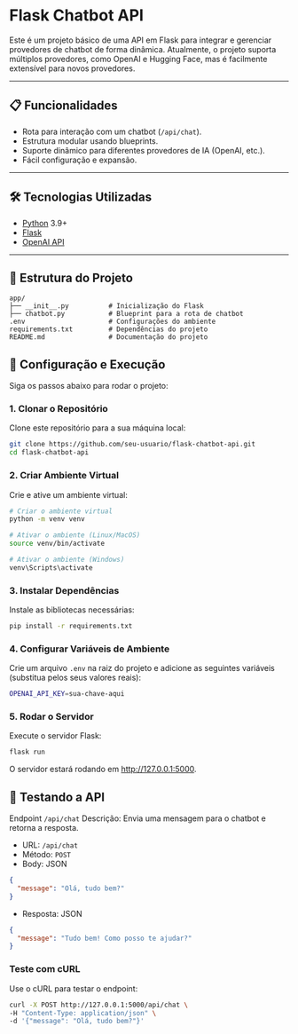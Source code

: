 # Flask Chatbot API

Este é um projeto básico de uma API em Flask para integrar e gerenciar provedores de chatbot de forma dinâmica. Atualmente, o projeto suporta múltiplos provedores, como OpenAI e Hugging Face, mas é facilmente extensível para novos provedores.

---

## 📋 Funcionalidades

- Rota para interação com um chatbot (`/api/chat`).
- Estrutura modular usando blueprints.
- Suporte dinâmico para diferentes provedores de IA (OpenAI, etc.).
- Fácil configuração e expansão.

---

## 🛠️ Tecnologias Utilizadas

- [Python](https://www.python.org/) 3.9+
- [Flask](https://flask.palletsprojects.com/)
- [OpenAI API](https://platform.openai.com/docs/)

---

## 📂 Estrutura do Projeto

```plaintext
app/
├── __init__.py          # Inicialização do Flask
├── chatbot.py           # Blueprint para a rota de chatbot
.env                     # Configurações do ambiente
requirements.txt         # Dependências do projeto
README.md                # Documentação do projeto
```

## 🚀 Configuração e Execução
Siga os passos abaixo para rodar o projeto:

### 1. Clonar o Repositório
Clone este repositório para a sua máquina local:
```bash
git clone https://github.com/seu-usuario/flask-chatbot-api.git
cd flask-chatbot-api
```

### 2. Criar Ambiente Virtual
Crie e ative um ambiente virtual:
```bash
# Criar o ambiente virtual
python -m venv venv

# Ativar o ambiente (Linux/MacOS)
source venv/bin/activate

# Ativar o ambiente (Windows)
venv\Scripts\activate
```

### 3. Instalar Dependências
Instale as bibliotecas necessárias:
```bash
pip install -r requirements.txt
```

### 4. Configurar Variáveis de Ambiente
Crie um arquivo `.env` na raiz do projeto e adicione as seguintes variáveis (substitua pelos seus valores reais):
```bash
OPENAI_API_KEY=sua-chave-aqui
```

### 5. Rodar o Servidor
Execute o servidor Flask:
```bash
flask run
```
O servidor estará rodando em http://127.0.0.1:5000.

## 🧪 Testando a API
Endpoint `/api/chat`
Descrição: Envia uma mensagem para o chatbot e retorna a resposta.

- URL: `/api/chat`
- Método: `POST`
- Body: JSON
```json
{
  "message": "Olá, tudo bem?"
}
```
- Resposta: JSON
```json
{
  "message": "Tudo bem! Como posso te ajudar?"
}
```

### Teste com cURL
Use o cURL para testar o endpoint:
```bash
curl -X POST http://127.0.0.1:5000/api/chat \
-H "Content-Type: application/json" \
-d '{"message": "Olá, tudo bem?"}'
```